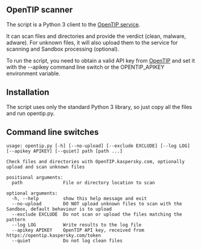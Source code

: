 ## OpenTIP scanner

The script is a Python 3 client to the [OpenTIP service](https://opentip.kaspersky.com).

It can scan files and directories and provide the verdict (clean, malware, adware). For unknown files, it will also upload them to the service for scanning and Sandbox processing (optional).

To run the script, you need to obtain a valid API key from [OpenTIP](https://opentip.kaspersky.com/token) and set it with the --apikey command line switch or the OPENTIP\_APIKEY environment variable.

## Installation

The script uses only the standard Python 3 library, so just copy all the files and run opentip.py.

## Command line switches

```
usage: opentip.py [-h] [--no-upload] [--exclude EXCLUDE] [--log LOG] [--apikey APIKEY] [--quiet] path [path ...]

Check files and directories with OpenTIP.kaspersky.com, optionally upload and scan unknown files

positional arguments:
  path               File or directory location to scan

optional arguments:
  -h, --help         show this help message and exit
  --no-upload        DO NOT upload unknown files to scan with the Sandbox, default behaviour is to upload
  --exclude EXCLUDE  Do not scan or upload the files matching the pattern
  --log LOG          Write results to the log file
  --apikey APIKEY    OpenTIP API key, received from https://opentip.kaspersky.com/token
  --quiet            Do not log clean files
```

